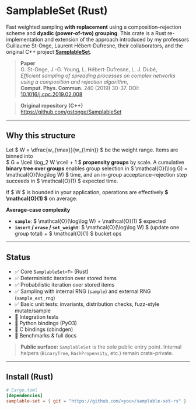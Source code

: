 # SamplableSet (Rust)

Fast weighted sampling **with replacement** using a composition–rejection scheme and **dyadic (power-of-two) grouping**. This crate is a Rust re-implementation and extension of the approach introduced by my professors
Guillaume St-Onge, Laurent Hébert-Dufresne, their collaborators, and the original
C++ project **[SamplableSet](https://github.com/gstonge/SamplableSet)**.

> **Paper**  
> G. St-Onge, J.-G. Young, L. Hébert-Dufresne, L. J. Dubé,  
> *Efficient sampling of spreading processes on complex networks using a composition and rejection algorithm*,  
> **Comput. Phys. Commun.** 240 (2019) 30-37. DOI: [10.1016/j.cpc.2019.02.008](10.1016/j.cpc.2019.02.008)

> **Original repository (C++)**  
> https://github.com/gstonge/SamplableSet

---

## Why this structure

Let $ W = \dfrac{w_{\max}}{w_{\min}} $ be the weight range. Items are binned into  
$ G = \lceil \log_2 W \rceil + 1 $ **propensity groups** by scale. A cumulative **binary tree over
groups** enables group selection in $ \mathcal{O}(\log G) = \mathcal{O}(\log\log W) $ time, and
an in-group acceptance–rejection step succeeds in $ \mathcal{O}(1) $ expected time.

If $ W $ is bounded in your application, operations are effectively **$ \mathcal{O}(1) $** on average.

**Average-case complexity**

- **`sample`**: $ \mathcal{O}(\log\log W) + \mathcal{O}(1) $ expected  
- **`insert` / `erase` / `set_weight`**: $ \mathcal{O}(\log\log W) $ (update one group total) + $ \mathcal{O}(1) $ bucket ops

---

## Status

- ✅ Core `SamplableSet<T>` (Rust)
- ✅ Deterministic iteration over stored items
- ✅ Probabilistic iteration over stored items
- ✅ Sampling with internal RNG (`sample`) and external RNG (`sample_ext_rng`)
- ✅ Basic unit tests: invariants, distribution checks, fuzz-style mutate/sample
- 🚧 Integration tests
- 🚧 Python bindings (PyO3)
- 🚧 C bindings (cbindgen)
- 🚧 Benchmarks & full docs

> **Public surface:** `SamplableSet` is the sole public entry point. Internal helpers
> (`BinaryTree`, `HashPropensity`, etc.) remain crate-private.

---

## Install (Rust)

```toml
# Cargo.toml
[dependencies]
samplable-set = { git = "https://github.com/<you>/samplable-set-rs" }
```
